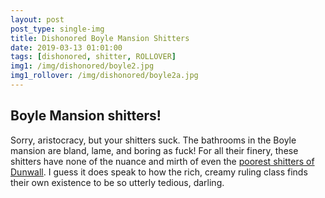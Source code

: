 ```yaml
---
layout: post
post_type: single-img
title: Dishonored Boyle Mansion Shitters
date: 2019-03-13 01:01:00
tags: [dishonored, shitter, ROLLOVER]
img1: /img/dishonored/boyle2.jpg
img1_rollover: /img/dishonored/boyle2a.jpg
---
```

## Boyle Mansion shitters!

Sorry, aristocracy, but your shitters suck. The bathrooms in the Boyle mansion are bland, lame, and boring as fuck! For all their finery, these shitters have none of the nuance and mirth of even the [poorest shitters of Dunwall](https://gaming-thrones.com/2019/03/13/Distillery-District.html). I guess it does speak to how the rich, creamy ruling class finds their own existence to be so utterly tedious, darling.
